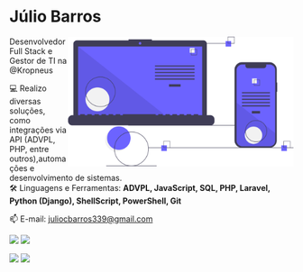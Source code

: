 <h1>Júlio Barros</h1>

<img src="https://raw.githubusercontent.com/julioc-barros/julioc-barros/main/images/undraw_progressive-app_9517.svg" min-width="400px" max-width="400px" width="400px" align="right" alt="Computador">

<p align="left"> 
  Desenvolvedor Full Stack e Gestor de TI na @Kropneus <br>

  💻 Realizo diversas soluções, como integrações via API (ADVPL, PHP, entre outros),automações e desenvolvimento de sistemas.<br>
  🛠️ Linguagens e Ferramentas: <strong> ADVPL, JavaScript, SQL, PHP, Laravel, Python (Django), 
  ShellScript, PowerShell, Git </strong>
</p>

📫 E-mail: juliocbarros339@gmail.com

<a href="https://www.linkedin.com/in/julioc-barros/" target="_blank"><img src="https://img.shields.io/badge/-LinkedIn-%230077B5?style=for-the-badge&logo=linkedin&logoColor=white" target="_blank"></a> <a href="https://www.instagram.com/julioc.barross/" target="_blank"><img src="https://img.shields.io/badge/-Instagram-%23E4405F?style=for-the-badge&logo=instagram&logoColor=white" target="_blank"></a>


<span>
  <img height="180em" src="https://github-readme-stats.vercel.app/api?username=julioc-barros&show_icons=true&include_all_commits=true&count_private=true&theme=gotham&icon_color=#268bd2&title_color=#268bd2&custom_title=Amaury Julio Cesar GitHub Stats"/>

   <img height="180em" src="https://github-readme-stats.vercel.app/api/top-langs/?username=julioc-barros&layout=compact&langs_count=8&theme=gotham"/>
</span>

<br/>

<!-- ![KOMAREV PROFILE VIEWS](https://komarev.com/ghpvc/?username=julioc-barros&label=PROFILE+VIEWS&) -->
